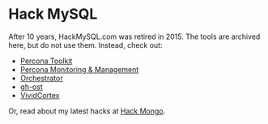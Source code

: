 Hack MySQL
==========

After 10 years, HackMySQL.com was retired in 2015. The tools are archived here, but do not use them. Instead, check out:

* [Percona Toolkit](https://www.percona.com/software/mysql-tools/percona-toolkit)
* [Percona Monitoring & Management](https://www.percona.com/software/database-tools/percona-monitoring-and-management)
* [Orchestrator](https://github.com/github/orchestrator)
* [gh-ost](https://github.com/github/gh-ost)
* [VividCortex](https://www.vividcortex.com/)

Or, read about my latest hacks at [Hack Mongo](https://hackmongo.com/).
